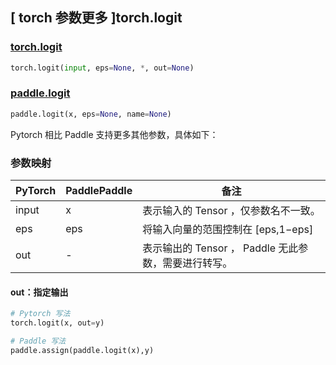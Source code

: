 ## [ torch 参数更多 ]torch.logit

### [torch.logit](https://pytorch.org/docs/1.13/generated/torch.logit.html?highlight=torch+logit#torch.logit)

```python
torch.logit(input, eps=None, *, out=None)
```

### [paddle.logit](https://www.paddlepaddle.org.cn/documentation/docs/zh/api/paddle/logit_cn.html)

```python
paddle.logit(x, eps=None, name=None)
```

Pytorch 相比 Paddle 支持更多其他参数，具体如下：

### 参数映射

| PyTorch                             | PaddlePaddle | 备注                                                                    |
| ----------------------------------- | ------------ | ----------------------------------------------------------------------- |
| input     | x           | 表示输入的 Tensor ，仅参数名不一致。                         |
| eps     | eps           | 将输入向量的范围控制在 [eps,1−eps]                        |
| out           | -      | 表示输出的 Tensor ， Paddle 无此参数，需要进行转写。         |

#### out：指定输出
```python
# Pytorch 写法
torch.logit(x, out=y)

# Paddle 写法
paddle.assign(paddle.logit(x),y)
```
